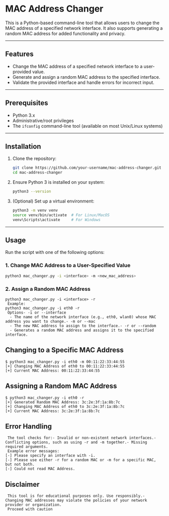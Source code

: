 # MAC Address Changer

This is a Python-based command-line tool that allows users to change the MAC address of a specified network interface. It also supports generating a random MAC address for added functionality and privacy.

---

## Features
- Change the MAC address of a specified network interface to a user-provided value.
- Generate and assign a random MAC address to the specified interface.
- Validate the provided interface and handle errors for incorrect input.

---

## Prerequisites
- Python 3.x
- Administrative/root privileges
- The `ifconfig` command-line tool (available on most Unix/Linux systems)

---

## Installation
1. Clone the repository:
    ```bash
    git clone https://github.com/your-username/mac-address-changer.git
    cd mac-address-changer
    ```
2. Ensure Python 3 is installed on your system:
    ```bash
    python3 --version
    ```

3. (Optional) Set up a virtual environment:
    ```bash
    python3 -m venv venv
    source venv/bin/activate  # For Linux/MacOS
    venv\Scripts\activate     # For Windows
    ```

---

## Usage
Run the script with one of the following options:

### 1. Change MAC Address to a User-Specified Value
```bash
python3 mac_changer.py -i <interface> -m <new_mac_address>
```

### 2. Assign a Random MAC Address
    python3 mac_changer.py -i <interface> -r
     Example:
    python3 mac_changer.py -i eth0 -r
     Options- -i or --interface  
      - The name of the network interface (e.g., eth0, wlan0) whose MAC address you want to change.- -m or --mac
      - The new MAC address to assign to the interface.- -r or --random  
      - Generates a random MAC address and assigns it to the specified interface.
 
 ## Changing to a Specific MAC Address
    $ python3 mac_changer.py -i eth0 -m 00:11:22:33:44:55
    [+] Changing MAC Address of eth0 to 00:11:22:33:44:55
    [+] Current MAC Address: 00:11:22:33:44:55
 ## Assigning a Random MAC Address
    $ python3 mac_changer.py -i eth0 -r
    [+] Generated Random MAC Address: 3c:2e:3f:1a:8b:7c
    [+] Changing MAC Address of eth0 to 3c:2e:3f:1a:8b:7c
    [+] Current MAC Address: 3c:2e:3f:1a:8b:7c
 ## Error Handling
     The tool checks for:- Invalid or non-existent network interfaces.- Conflicting options, such as using -r and -m together.- Missing required arguments.
     Example error messages:
    [-] Please specify an interface with -i.
    [-] Please use either -r for a random MAC or -m for a specific MAC, but not both.
    [-] Could not read MAC Address.
 
 ## Disclaimer 
     This tool is for educational purposes only. Use responsibly.- Changing MAC addresses may violate the policies of your network provider or organization.
     Proceed with caution
